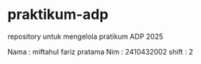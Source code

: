 # praktikum-adp
repository untuk mengelola pratikum ADP 2025

Nama : miftahul fariz pratama
Nim : 2410432002
shift : 2
